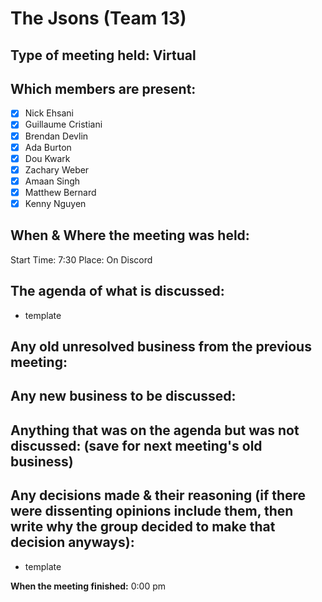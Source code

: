 # The Jsons (Team 13)

## Type of meeting held: Virtual

## Which members are present:
- [x] Nick Ehsani
- [x] Guillaume Cristiani
- [x] Brendan Devlin
- [x] Ada Burton
- [x] Dou Kwark
- [x] Zachary Weber
- [x] Amaan Singh
- [x] Matthew Bernard
- [x] Kenny Nguyen

## When & Where the meeting was held:  
Start Time: 7:30 Place: On Discord

## The agenda of what is discussed:  
- template

  

## Any old unresolved business from the previous meeting:  


## Any new business to be discussed:  

 
## Anything that was on the agenda but was not discussed: (save for next meeting's old business)  


## Any decisions made & their reasoning (if there were dissenting opinions include them, then write why the group decided to make that decision anyways):  
  - template

**When the meeting finished:** 0:00 pm
